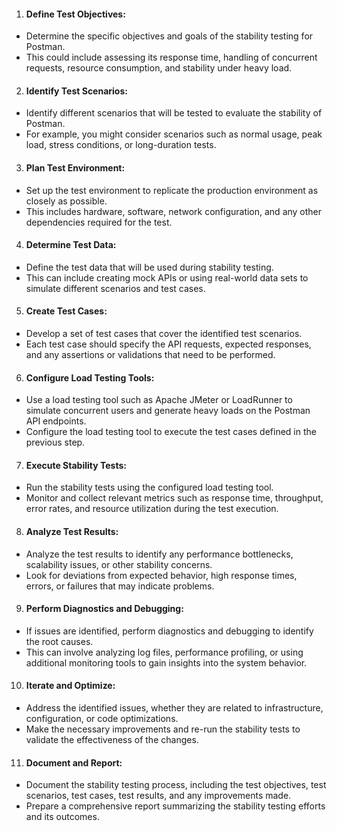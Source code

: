 1. <h4>Define Test Objectives:</h4>
- Determine the specific objectives and goals of the stability testing for Postman.
- This could include assessing its response time, handling of concurrent requests, resource consumption, and stability under heavy load.

2. <h4>Identify Test Scenarios:</h4>
- Identify different scenarios that will be tested to evaluate the stability of Postman.
- For example, you might consider scenarios such as normal usage, peak load, stress conditions, or long-duration tests.

3. <h4>Plan Test Environment:</h4>
- Set up the test environment to replicate the production environment as closely as possible.
- This includes hardware, software, network configuration, and any other dependencies required for the test.

4. <h4>Determine Test Data:</h4>
- Define the test data that will be used during stability testing.
- This can include creating mock APIs or using real-world data sets to simulate different scenarios and test cases.

5. <h4>Create Test Cases:</h4>
- Develop a set of test cases that cover the identified test scenarios.
- Each test case should specify the API requests, expected responses, and any assertions or validations that need to be performed.

6. <h4>Configure Load Testing Tools:</h4>
- Use a load testing tool such as Apache JMeter or LoadRunner to simulate concurrent users and generate heavy loads on the Postman API endpoints.
- Configure the load testing tool to execute the test cases defined in the previous step.

7. <h4>Execute Stability Tests:</h4>
- Run the stability tests using the configured load testing tool.
- Monitor and collect relevant metrics such as response time, throughput, error rates, and resource utilization during the test execution.

8. <h4>Analyze Test Results:</h4>
- Analyze the test results to identify any performance bottlenecks, scalability issues, or other stability concerns.
- Look for deviations from expected behavior, high response times, errors, or failures that may indicate problems.

9. <h4>Perform Diagnostics and Debugging:</h4>
- If issues are identified, perform diagnostics and debugging to identify the root causes.
- This can involve analyzing log files, performance profiling, or using additional monitoring tools to gain insights into the system behavior.

10. <h4>Iterate and Optimize:</h4>
- Address the identified issues, whether they are related to infrastructure, configuration, or code optimizations.
- Make the necessary improvements and re-run the stability tests to validate the effectiveness of the changes.

11. <h4>Document and Report:</h4>
- Document the stability testing process, including the test objectives, test scenarios, test cases, test results, and any improvements made.
- Prepare a comprehensive report summarizing the stability testing efforts and its outcomes.
